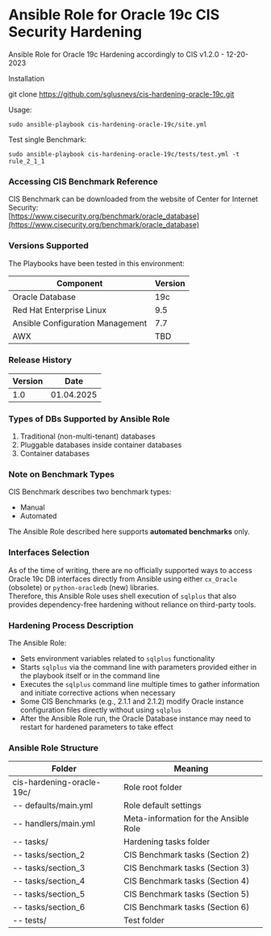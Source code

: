 Ansible Role for Oracle 19c CIS Security Hardening 
====

Ansible Role for Oracle 19c Hardening accordingly to CIS v1.2.0 - 12-20-2023

Installation

git clone https://github.com/sglusnevs/cis-hardening-oracle-19c.git

Usage: 

    sudo ansible-playbook cis-hardening-oracle-19c/site.yml 


Test single Benchmark:

    sudo ansible-playbook cis-hardening-oracle-19c/tests/test.yml -t rule_2_1_1


### Accessing CIS Benchmark Reference

CIS Benchmark can be downloaded from the website of Center for Internet Security:  
[https://www.cisecurity.org/benchmark/oracle_database](https://www.cisecurity.org/benchmark/oracle_database)


### Versions Supported

The Playbooks have been tested in this environment:

| Component                       | Version |
|---------------------------------|---------|
| Oracle Database                 | 19c     |
| Red Hat Enterprise Linux        | 9.5     |
| Ansible Configuration Management | 7.7     |
| AWX                             | TBD     |


### Release History

| Version | Date       |
|---------|------------|
| 1.0     | 01.04.2025 |


### Types of DBs Supported by Ansible Role

1. Traditional (non-multi-tenant) databases  
2. Pluggable databases inside container databases  
3. Container databases  


### Note on Benchmark Types

CIS Benchmark describes two benchmark types:
- Manual
- Automated  

The Ansible Role described here supports **automated benchmarks** only.


### Interfaces Selection

As of the time of writing, there are no officially supported ways to access Oracle 19c DB interfaces directly from Ansible using either `cx_Oracle` (obsolete) or `python-oracledb` (new) libraries.  
Therefore, this Ansible Role uses shell execution of `sqlplus` that also provides dependency-free hardening without reliance on third-party tools.


### Hardening Process Description

The Ansible Role:
- Sets environment variables related to `sqlplus` functionality
- Starts `sqlplus` via the command line with parameters provided either in the playbook itself or in the command line
- Executes the `sqlplus` command line multiple times to gather information and initiate corrective actions when necessary
- Some CIS Benchmarks (e.g., 2.1.1 and 2.1.2) modify Oracle instance configuration files directly without using `sqlplus`
- After the Ansible Role run, the Oracle Database instance may need to restart for hardened parameters to take effect


### Ansible Role Structure

| Folder                       | Meaning                                |
|------------------------------|----------------------------------------|
| cis-hardening-oracle-19c/    | Role root folder                      |
| -- defaults/main.yml         | Role default settings                 |
| -- handlers/main.yml         | Meta-information for the Ansible Role |
| -- tasks/                    | Hardening tasks folder                |
| -- tasks/section_2           | CIS Benchmark tasks (Section 2)       |
| -- tasks/section_3           | CIS Benchmark tasks (Section 3)       |
| -- tasks/section_4           | CIS Benchmark tasks (Section 4)       |
| -- tasks/section_5           | CIS Benchmark tasks (Section 5)       |
| -- tasks/section_6           | CIS Benchmark tasks (Section 6)       |
| -- tests/                    | Test folder                           |


